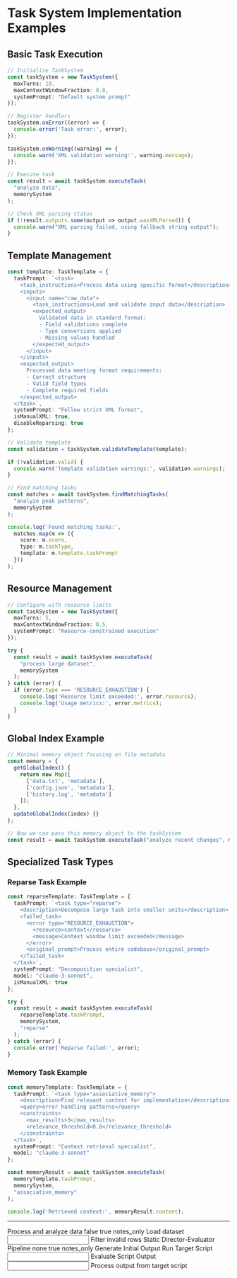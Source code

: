 # Task System Implementation Examples

## Basic Task Execution
```typescript
// Initialize TaskSystem
const taskSystem = new TaskSystem({
  maxTurns: 10,
  maxContextWindowFraction: 0.8,
  systemPrompt: "Default system prompt"
});

// Register handlers
taskSystem.onError((error) => {
  console.error('Task error:', error);
});

taskSystem.onWarning((warning) => {
  console.warn('XML validation warning:', warning.message);
});

// Execute task
const result = await taskSystem.executeTask(
  "analyze data",
  memorySystem
);

// Check XML parsing status
if (!result.outputs.some(output => output.wasXMLParsed)) {
  console.warn("XML parsing failed, using fallback string output");
}
```

## Template Management
```typescript
const template: TaskTemplate = {
  taskPrompt: `<task>
    <task_instructions>Process data using specific format</description>
    <inputs>
      <input name="raw_data">
        <task_instructions>Load and validate input data</description>
        <expected_output>
          Validated data in standard format:
          - Field validations complete
          - Type conversions applied
          - Missing values handled
        </expected_output>
      </input>
    </inputs>
    <expected_output>
      Processed data meeting format requirements:
      - Correct structure
      - Valid field types
      - Complete required fields
    </expected_output>
  </task>`,
  systemPrompt: "Follow strict XML format",
  isManualXML: true,
  disableReparsing: true
};

// Validate template
const validation = taskSystem.validateTemplate(template);

if (!validation.valid) {
  console.warn('Template validation warnings:', validation.warnings);
}

// Find matching tasks
const matches = await taskSystem.findMatchingTasks(
  "analyze peak patterns",
  memorySystem
);

console.log('Found matching tasks:', 
  matches.map(m => ({
    score: m.score,
    type: m.taskType,
    template: m.template.taskPrompt
  }))
);
```

## Resource Management
```typescript
// Configure with resource limits
const taskSystem = new TaskSystem({
  maxTurns: 5,
  maxContextWindowFraction: 0.5,
  systemPrompt: "Resource-constrained execution"
});

try {
  const result = await taskSystem.executeTask(
    "process large dataset",
    memorySystem
  );
} catch (error) {
  if (error.type === 'RESOURCE_EXHAUSTION') {
    console.log('Resource limit exceeded:', error.resource);
    console.log('Usage metrics:', error.metrics);
  }
}
```

## Global Index Example
```typescript
// Minimal memory object focusing on file metadata
const memory = {
  getGlobalIndex() {
    return new Map([
      ['data.txt', 'metadata'],
      ['config.json', 'metadata'],
      ['history.log', 'metadata']
    ]);
  },
  updateGlobalIndex(index) {}
};

// Now we can pass this memory object to the taskSystem
const result = await taskSystem.executeTask("analyze recent changes", memory);
```

## Specialized Task Types

### Reparse Task Example
```typescript
const reparseTemplate: TaskTemplate = {
  taskPrompt: `<task type="reparse">
    <description>Decompose large task into smaller units</description>
    <failed_task>
      <error type="RESOURCE_EXHAUSTION">
        <resource>context</resource>
        <message>Context window limit exceeded</message>
      </error>
      <original_prompt>Process entire codebase</original_prompt>
    </failed_task>
  </task>`,
  systemPrompt: "Decomposition specialist",
  model: "claude-3-sonnet",
  isManualXML: true
};

try {
  const result = await taskSystem.executeTask(
    reparseTemplate.taskPrompt,
    memorySystem,
    "reparse"
  );
} catch (error) {
  console.error('Reparse failed:', error);
}
```

### Memory Task Example
```typescript
const memoryTemplate: TaskTemplate = {
  taskPrompt: `<task type="associative_memory">
    <description>Find relevant context for implementation</description>
    <query>error handling patterns</query>
    <constraints>
      <max_results>3</max_results>
      <relevance_threshold>0.8</relevance_threshold>
    </constraints>
  </task>`,
  systemPrompt: "Context retrieval specialist",
  model: "claude-3-sonnet"
};

const memoryResult = await taskSystem.executeTask(
  memoryTemplate.taskPrompt,
  memorySystem,
  "associative_memory"
);

console.log('Retrieved context:', memoryResult.content);
```

---

<!-- Example: Sequential Task with Data Accumulation -->
<task type="sequential">
    <description>Process and analyze data</description>
    <context_management>
        <inherit_context>false</inherit_context>
        <accumulate_data>true</accumulate_data>
        <accumulation_format>notes_only</accumulation_format>
    </context_management>
    <steps>
        <task>
            <description>Load dataset</description>
            <inputs>
                <input name="data_file" from="csv_file_path"/>
            </inputs>
        </task>
        <task>
            <description>Filter invalid rows</description>
        </task>
    </steps>
</task>

<!-- Example: Static Director-Evaluator with Script Execution -->
<task type="sequential">
    <description>Static Director-Evaluator Pipeline</description>
    <context_management>
        <inherit_context>none</inherit_context>
        <accumulate_data>true</accumulate_data>
        <accumulation_format>notes_only</accumulation_format>
    </context_management>
    <steps>
        <task>
            <description>Generate Initial Output</description>
        </task>
        <task type="script">
            <description>Run Target Script</description>
            <inputs>
                <input name="director_output" from="last_director_output"/>
            </inputs>
        </task>
        <task>
            <description>Evaluate Script Output</description>
            <inputs>
                <input name="script_output">
                    <task>
                        <description>Process output from target script</description>
                    </task>
                </input>
            </inputs>
        </task>
    </steps>
</task>
